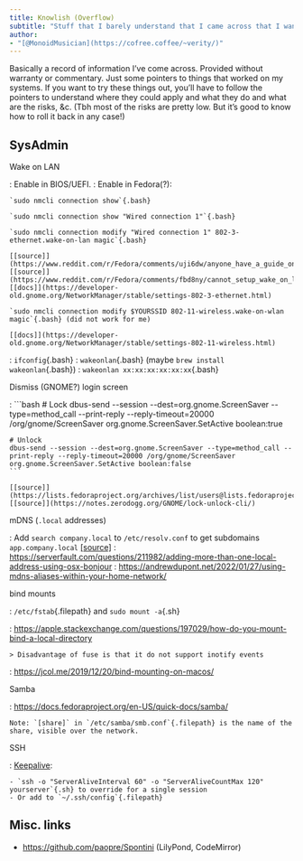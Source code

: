 ```yaml
---
title: Knowlish (Overflow)
subtitle: "Stuff that I barely understand that I came across that I want to keep around"
author:
- "[@MonoidMusician](https://cofree.coffee/~verity/)"
---
```


Basically a record of information Iʼve come across.
Provided without warranty or commentary.
Just some pointers to things that worked on my systems.
If you want to try these things out, youʼll have to follow the pointers to understand where they could apply and what they do and what are the risks, &c.
(Tbh most of the risks are pretty low.
But itʼs good to know how to roll it back in any case!)

## SysAdmin

Wake on LAN

:   Enable in BIOS/UEFI.
:   Enable in Fedora(?):

    `sudo nmcli connection show`{.bash}

    `sudo nmcli connection show "Wired connection 1"`{.bash}

    `sudo nmcli connection modify "Wired connection 1" 802-3-ethernet.wake-on-lan magic`{.bash}

    [[source]](https://www.reddit.com/r/Fedora/comments/uji6dw/anyone_have_a_guide_on_how_to_activate_wake_on/) [[source]](https://www.reddit.com/r/Fedora/comments/fbd8ny/cannot_setup_wake_on_lan_on_fedora_31/)
    [[docs]](https://developer-old.gnome.org/NetworkManager/stable/settings-802-3-ethernet.html)

    `sudo nmcli connection modify $YOURSSID 802-11-wireless.wake-on-wlan magic`{.bash} (did not work for me)

    [[docs]](https://developer-old.gnome.org/NetworkManager/stable/settings-802-11-wireless.html)
:   `ifconfig`{.bash}
:   `wakeonlan`{.bash}
    (maybe `brew install wakeonlan`{.bash})
:   `wakeonlan xx:xx:xx:xx:xx:xx`{.bash}

Dismiss (GNOME?) login screen

:   ```bash
    # Lock
    dbus-send --session --dest=org.gnome.ScreenSaver --type=method_call --print-reply --reply-timeout=20000 /org/gnome/ScreenSaver org.gnome.ScreenSaver.SetActive boolean:true

    # Unlock
    dbus-send --session --dest=org.gnome.ScreenSaver --type=method_call --print-reply --reply-timeout=20000 /org/gnome/ScreenSaver org.gnome.ScreenSaver.SetActive boolean:false
    ```

    [[source]](https://lists.fedoraproject.org/archives/list/users@lists.fedoraproject.org/thread/P2QR5N763BU56VN4MWLL7ABBVJBTBXJB/)
    [[source]](https://notes.zerodogg.org/GNOME/lock-unlock-cli/)

mDNS (`.local` addresses)

:   Add `search company.local` to `/etc/resolv.conf` to get subdomains `app.company.local` [[source]](https://www.reddit.com/r/Fedora/comments/19eeeo6/enabling_mdns_on_fedora_39_still_doesnt_work/)
:   https://serverfault.com/questions/211982/adding-more-than-one-local-address-using-osx-bonjour
:   https://andrewdupont.net/2022/01/27/using-mdns-aliases-within-your-home-network/

bind mounts

:   `/etc/fstab`{.filepath} and `sudo mount -a`{.sh}

:   https://apple.stackexchange.com/questions/197029/how-do-you-mount-bind-a-local-directory

    > Disadvantage of fuse is that it do not support inotify events
:   https://jcol.me/2019/12/20/bind-mounting-on-macos/

Samba

:   https://docs.fedoraproject.org/en-US/quick-docs/samba/

    Note: `[share]` in `/etc/samba/smb.conf`{.filepath} is the name of the share, visible over the network.

SSH

:   [Keepalive](https://superuser.com/questions/699676/how-to-prevent-ssh-from-disconnecting-if-its-been-idle-for-a-while):

    - `ssh -o "ServerAliveInterval 60" -o "ServerAliveCountMax 120" yourserver`{.sh} to override for a single session
    - Or add to `~/.ssh/config`{.filepath}

## Misc. links

- https://github.com/paopre/Spontini (LilyPond, CodeMirror)

